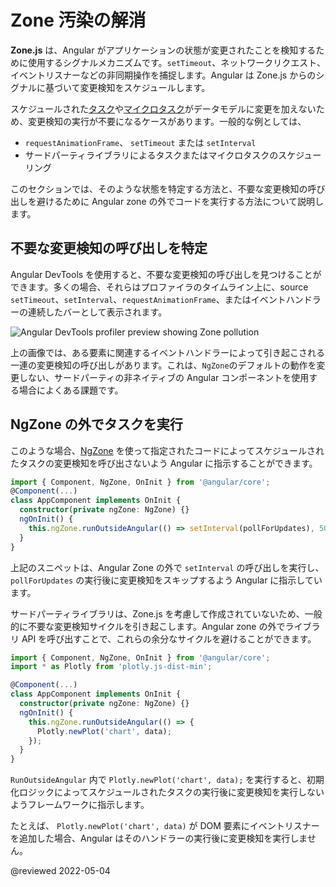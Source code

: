 # Zone 汚染の解消

**Zone.js** は、Angular がアプリケーションの状態が変更されたことを検知するために使用するシグナルメカニズムです。`setTimeout`、ネットワークリクエスト、イベントリスナーなどの非同期操作を捕捉します。Angular は Zone.js からのシグナルに基づいて変更検知をスケジュールします。

スケジュールされた[タスク](https://developer.mozilla.org/en-US/docs/Web/API/HTML_DOM_API/Microtask_guide#tasks)や[マイクロタスク](https://developer.mozilla.org/en-US/docs/Web/API/HTML_DOM_API/Microtask_guide#microtasks)がデータモデルに変更を加えないため、変更検知の実行が不要になるケースがあります。一般的な例としては、

- `requestAnimationFrame`、 `setTimeout` または `setInterval`
- サードパーティライブラリによるタスクまたはマイクロタスクのスケジューリング

このセクションでは、そのような状態を特定する方法と、不要な変更検知の呼び出しを避けるために Angular zone の外でコードを実行する方法について説明します。

## 不要な変更検知の呼び出しを特定

Angular DevTools を使用すると、不要な変更検知の呼び出しを見つけることができます。多くの場合、それらはプロファイラのタイムライン上に、source `setTimeout`、`setInterval`、`requestAnimationFrame`、またはイベントハンドラーの連続したバーとして表示されます。

<div class="lightbox">
  <img alt="Angular DevTools profiler preview showing Zone pollution" src="generated/images/guide/change-detection/zone-pollution.png">
</div>

上の画像では、ある要素に関連するイベントハンドラーによって引き起こされる一連の変更検知の呼び出しがあります。これは、`NgZone`のデフォルトの動作を変更しない、サードパーティの非ネイティブの Angular コンポーネントを使用する場合によくある課題です。

## NgZone の外でタスクを実行

このような場合、[NgZone](https://angular.io/guide/zone) を使って指定されたコードによってスケジュールされたタスクの変更検知を呼び出さないよう Angular に指示することができます。

```ts
import { Component, NgZone, OnInit } from '@angular/core';
@Component(...)
class AppComponent implements OnInit {
  constructor(private ngZone: NgZone) {}
  ngOnInit() {
    this.ngZone.runOutsideAngular(() => setInterval(pollForUpdates), 500);
  }
}
```

上記のスニペットは、Angular Zone の外で `setInterval` の呼び出しを実行し、`pollForUpdates` の実行後に変更検知をスキップするよう Angular に指示しています。

サードパーティライブラリは、Zone.js を考慮して作成されていないため、一般的に不要な変更検知サイクルを引き起こします。Angular zone の外でライブラリ API を呼び出すことで、これらの余分なサイクルを避けることができます。

```ts
import { Component, NgZone, OnInit } from '@angular/core';
import * as Plotly from 'plotly.js-dist-min';

@Component(...)
class AppComponent implements OnInit {
  constructor(private ngZone: NgZone) {}
  ngOnInit() {
    this.ngZone.runOutsideAngular(() => {
      Plotly.newPlot('chart', data);
    });
  }
}
```

`RunOutsideAngular` 内で `Plotly.newPlot('chart', data);` を実行すると、初期化ロジックによってスケジュールされたタスクの実行後に変更検知を実行しないようフレームワークに指示します。

たとえば、 `Plotly.newPlot('chart', data)` が DOM 要素にイベントリスナーを追加した場合、Angular はそのハンドラーの実行後に変更検知を実行しません。

@reviewed 2022-05-04
